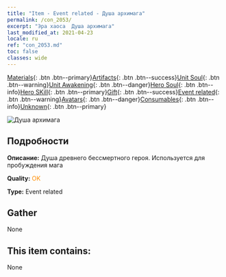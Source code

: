 ```yaml
---
title: "Item - Event related - Душа архимага"
permalink: /con_2053/
excerpt: "Эра хаоса  Душа архимага"
last_modified_at: 2021-04-23
locale: ru
ref: "con_2053.md"
toc: false
classes: wide
---
```

 [Materials](/ItemsRU/){: .btn .btn--primary}[Artifacts](/ItemsRU/Artifacts/){: .btn .btn--success}[Unit Soul](/ItemsRU/UnitSoul/){: .btn .btn--warning}[Unit Awakening](/ItemsRU/UnitAwakening/){: .btn .btn--danger}[Hero Soul](/ItemsRU/HeroSoul/){: .btn .btn--info}[Hero SKill](/ItemsRU/HeroSkill/){: .btn .btn--primary}[Gift](/ItemsRU/Gift/){: .btn .btn--success}[Event related](/ItemsRU/Events/){: .btn .btn--warning}[Avatars](/ItemsRU/Avatars/){: .btn .btn--danger}[Consumables](/ItemsRU/Consumables/){: .btn .btn--info}[Unknown](/ItemsRU/Unknown/){: .btn .btn--primary}

 ![Душа архимага](/images/t/juexing_604.png)

## Подробности
 **Описание:** Душа древнего бессмертного героя. Используется для пробуждения мага

 **Quality:** <span style="color: #FF8C00">OK</span>

 **Type:** Event related

## Gather

  None

## This item contains:

  None

